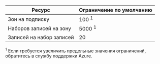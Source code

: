 
| Ресурс | Ограничение по умолчанию 
--- | ---
| Зон на подписку | 100 <sup>1</sup>
| Наборов записей на зону| 5000 <sup>1</sup>
| Записей на набор записей| 20

<sup>1</sup> Если требуется увеличить предельные значения ограничений, обратитесь в службу поддержки Azure.

<!---HONumber=AcomDC_0413_2016-->